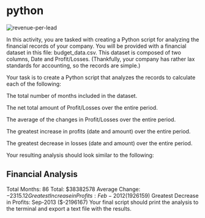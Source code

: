 # python
![revenue-per-lead](https://user-images.githubusercontent.com/71282811/144494732-27e95e16-804f-4614-8d00-9e6c9d18cf9f.jpg)

In this activity, you are tasked with creating a Python script for analyzing the financial records of your company. You will be provided with a financial dataset in this file: budget_data.csv. This dataset is composed of two columns, Date and Profit/Losses. (Thankfully, your company has rather lax standards for accounting, so the records are simple.)

Your task is to create a Python script that analyzes the records to calculate each of the following:

The total number of months included in the dataset.

The net total amount of Profit/Losses over the entire period.

The average of the changes in Profit/Losses over the entire period.

The greatest increase in profits (date and amount) over the entire period.

The greatest decrease in losses (date and amount) over the entire period.

Your resulting analysis should look similar to the following:

  Financial Analysis
  ----------------------------
  Total Months: 86
  Total: $38382578
  Average  Change: $-2315.12
  Greatest Increase in Profits: Feb-2012 ($1926159)
  Greatest Decrease in Profits: Sep-2013 ($-2196167)
Your final script should print the analysis to the terminal and export a text file with the results.
